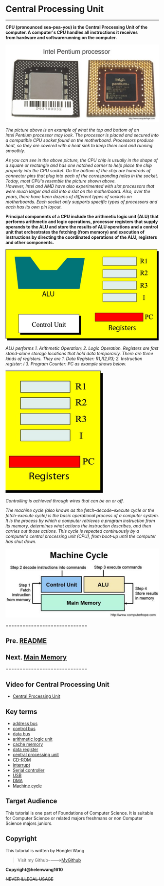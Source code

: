 
# Central Processing Unit

-----------------------------------------------------------

**CPU (pronounced sea-pea-you) is the Central Processing Unit of the computer. A computer's CPU handles all instructions it receives from hardware and softwarerunning on the computer.**

![Intel Pentium processor](Pentium.jpg)

*The picture above is an example of what the top and bottom of an Intel Pentium processor may look. The processor is placed and secured into a compatible CPU socket found on the motherboard. Processors produce heat, so they are covered with a heat sink to keep them cool and running smoothly.*

*As you can see in the above picture, the CPU chip is usually in the shape of a square or rectangle and has one notched corner to help place the chip properly into the CPU socket. On the bottom of the chip are hundreds of connector pins that plug into each of the corresponding holes in the socket. Today, most CPU's resemble the picture shown above. However, Intel and AMD have also experimented with slot processors that were much larger and slid into a slot on the motherboard. Also, over the years, there have been dozens of different types of sockets on motherboards. Each socket only supports specific types of processors and each has its own pin layout.*

**Principal components of a CPU include the arithmetic logic unit (ALU) that performs arithmetic and logic operations, processor registers that supply operands to the ALU and store the results of ALU operations and a control unit that orchestrates the fetching (from memory) and execution of instructions by directing the coordinated operations of the ALU, registers and other components.**

![Principal components of a CPU](CPU.jpg)

*ALU performs 1. Arithmetic Operation; 2. Logic Operation.*
*Registers are fast stand-alone storage locations that hold data temporarily. There are three kinds of registers. They are 1. Data Register:  R1,R2,R3; 2. Instruction register:  I 3. Program Counter:   PC as example shows below.*

![Register](Register.jpg)

*Controlling is achieved through wires that can be on or off.*

*The machine cycle (also known as the fetch–decode–execute cycle or the fetch-execute cycle) is the basic operational process of a computer system. It is the process by which a computer retrieves a program instruction from its memory, determines what actions the instruction describes, and then carries out those actions. This cycle is repeated continuously by a computer's central processing unit (CPU), from boot-up until the computer has shut down.* 

![The machine cycle](fetch_execute.jpg)

=============================
## Pre. [README](README.md)

## Next. [Main Memory](memory.md)

=============================

## **Video for Central Processing Unit** 

* [Central Processing Unit](https://www.youtube.com/watch?v=cEQXWsM5bfQ)

## **Key terms**

+ [address bus](https://en.wikipedia.org/wiki/Address_bus)
+ [control bus](https://en.wikipedia.org/wiki/Control_bus)
+ [data bus](https://en.wikipedia.org/wiki/Databus)
+ [arithmetic logic unit](https://en.wikipedia.org/wiki/Arithmetic_logic_unit)
+ [cache memory](https://en.wikipedia.org/wiki/CPU_cache)
+ [data register](https://en.wikipedia.org/wiki/Memory_buffer_register)
+ [central processing unit](https://en.wikipedia.org/wiki/Central_processing_unit)
+ [CD-ROM](https://en.wikipedia.org/wiki/CD-ROM)
+ [interrupt](https://en.wikipedia.org/wiki/Interrupt)
+ [Serial controller](https://en.wikipedia.org/w/index.php?title=Serial_Communication_Controller&redirect=no)
+ [USB](https://en.wikipedia.org/wiki/USB)
+ [DMA](https://en.wikipedia.org/wiki/DMA)
+ [Machine cycle](https://en.wikipedia.org/wiki/Instruction_cycle)


## **Target Audience**

This tutorial is one part of Foundations of Computer Science. It is suitable for Computer Science or related majors freshmans or non Computer Science majors  juniors.

## **Copyright**

This tutorial is written by Honglei Wang

>Visit my Github---->[MyGithub](https://github.com/helenwang1610)

**Copyright@helenwang1610**

~~NEVER ILLEGAL USAGE~~
